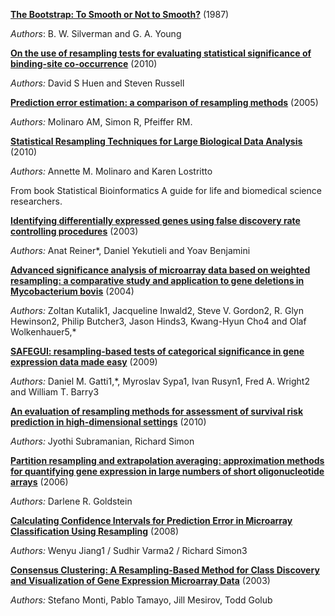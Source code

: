 **[The Bootstrap: To Smooth or Not to Smooth?](https://www.jstor.org/stable/2336686?seq=1#page_scan_tab_contents)** (1987)

*Authors*: B. W. Silverman and G. A. Young

**[On the use of resampling tests for evaluating statistical significance of binding-site co-occurrence](http://bmcbioinformatics.biomedcentral.com/articles/10.1186/1471-2105-11-359)** (2010)

*Authors:* David S Huen and Steven Russell

**[Prediction error estimation: a comparison of resampling methods](http://www.ncbi.nlm.nih.gov/pubmed/15905277)** (2005)

*Authors:* Molinaro AM, Simon R, Pfeiffer RM.

**[Statistical Resampling Techniques for Large Biological Data Analysis](http://onlinelibrary.wiley.com/doi/10.1002/9780470567647.ch10/summary)** (2010)

*Authors:* Annette M. Molinaro and Karen Lostritto

From book Statistical Bioinformatics A guide for life and biomedical science researchers.

**[Identifying differentially expressed genes using false discovery rate controlling procedures](http://bioinformatics.oxfordjournals.org/content/19/3/368.short)** (2003)

*Authors:* Anat Reiner*, Daniel Yekutieli and Yoav Benjamini

**[Advanced significance analysis of microarray data based on weighted resampling: a comparative study and application to gene deletions in Mycobacterium bovis](http://bioinformatics.oxfordjournals.org/content/20/3/357.short)** (2004)

*Authors:* Zoltan Kutalik1, Jacqueline Inwald2, Steve V. Gordon2, R. Glyn Hewinson2, Philip Butcher3, Jason Hinds3, Kwang-Hyun Cho4 and Olaf Wolkenhauer5,*

**[SAFEGUI: resampling-based tests of categorical significance in gene expression data made easy](http://bioinformatics.oxfordjournals.org/content/25/4/541.short)** (2009)

*Authors:* Daniel M. Gatti1,*, Myroslav Sypa1, Ivan Rusyn1, Fred A. Wright2 and William T. Barry3

**[An evaluation of resampling methods for assessment of survival risk prediction in high-dimensional settings](http://onlinelibrary.wiley.com/doi/10.1002/sim.4106/full)** (2010)

*Authors:* Jyothi Subramanian, Richard Simon

**[Partition resampling and extrapolation averaging: approximation methods for quantifying gene expression in large numbers of short oligonucleotide arrays](http://bioinformatics.oxfordjournals.org/content/22/19/2364.short)** (2006)

*Authors:* Darlene R. Goldstein

**[Calculating Confidence Intervals for Prediction Error in Microarray Classification Using Resampling](http://www.degruyter.com/view/j/sagmb.2008.7.1/sagmb.2008.7.1.1322/sagmb.2008.7.1.1322.xml)** (2008)

*Authors:* Wenyu Jiang1 / Sudhir Varma2 / Richard Simon3

**[Consensus Clustering: A Resampling-Based Method for Class Discovery and Visualization of Gene Expression Microarray Data](http://link.springer.com/article/10.1023/A:1023949509487)** (2003)

*Authors:* Stefano Monti, Pablo Tamayo, Jill Mesirov, Todd Golub
